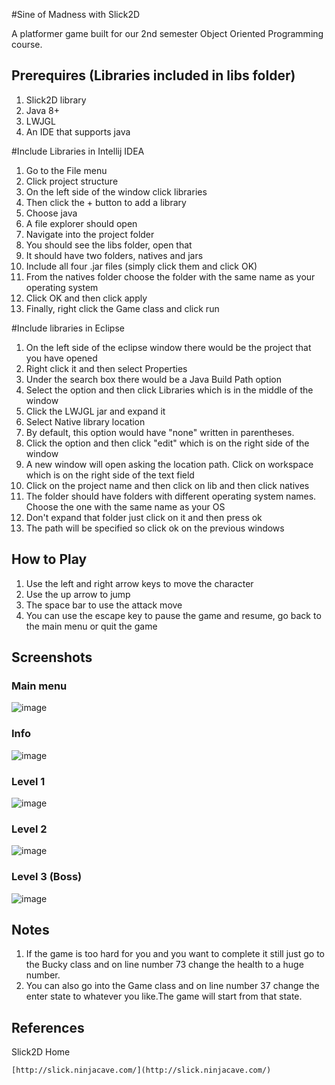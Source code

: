 
#Sine of Madness with Slick2D

A platformer game built for our 2nd semester Object Oriented Programming course.

## Prerequires (Libraries included in libs folder)

1. Slick2D library
2. Java 8+
3. LWJGL
4. An IDE that supports java

#Include Libraries in Intellij IDEA
1. Go to the File menu
2. Click project structure
3. On the left side of the window click libraries
4. Then click the + button to add a library
5. Choose java
6. A file explorer should open
7. Navigate into the project folder
8. You should see the libs folder, open that
9. It should have two folders, natives and jars
10. Include all four .jar files (simply click them and click OK)
11. From the natives folder choose the folder with the same name as your operating system
12. Click OK and then click apply
13. Finally, right click the Game class and click run

#Include libraries in Eclipse
1. On the left side of the eclipse window there would be the project that you have opened
2. Right click it and then select Properties
3. Under the search box there would be a Java Build Path option
4. Select the option and then click Libraries which is in the middle of the window 
5. Click the LWJGL jar and expand it
6. Select Native library location
7. By default, this option would have "none" written in parentheses. 
8. Click the option and then click "edit" which is on the right side of the window
9. A new window will open asking the location path. Click on workspace which is on the right side of the text field
10. Click on the project name and then click on lib and then click natives
11. The folder should have folders with different operating system names. Choose the one with the same name as your OS
12. Don't expand that folder just click on it and then press ok 
13. The path will be specified so click ok on the previous windows
 
## How to Play
1. Use the left and right arrow keys to move the character
2. Use the up arrow to jump
3. The space bar to use the attack move
4. You can use the escape key to pause the game and resume, go back to the main menu or quit the game

## Screenshots
### Main menu
![image](https://user-images.githubusercontent.com/67051265/168488169-79b6fdec-fae4-42dd-9e0d-e8dadadecd24.png)
### Info
![image](https://user-images.githubusercontent.com/67051265/168488275-c3ec7ea5-93f3-4d41-ab11-952bc5fee127.png)
### Level 1
![image](https://user-images.githubusercontent.com/67051265/168488201-987a20dc-e664-4f41-bc39-13107e67dc04.png)
### Level 2
![image](https://user-images.githubusercontent.com/67051265/168488251-47ecc220-6e2c-4c87-8855-8c1df74d564a.png)
### Level 3 (Boss)
![image](https://user-images.githubusercontent.com/67051265/168488310-49978532-666c-4b3e-8eb5-7dbd7c1752f3.png)

## Notes
1. If the game is too hard for you and you want to complete it still just go to the Bucky class and on line number 73 change the health to a huge number.
2. You can also go into the Game class and on line number 37 change the enter state to whatever you like.The game will start from that state.

## References

Slick2D Home
	
	[http://slick.ninjacave.com/](http://slick.ninjacave.com/)
